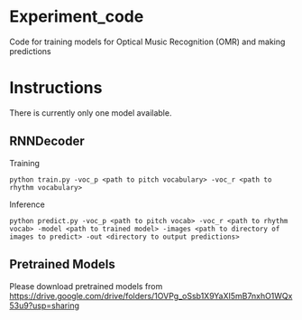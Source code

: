# Experiment_code
Code for training models for Optical Music Recognition (OMR) and making predictions

# Instructions
There is currently only one model available.

## RNNDecoder
Training
```
python train.py -voc_p <path to pitch vocabulary> -voc_r <path to rhythm vocabulary>
```
Inference
```
python predict.py -voc_p <path to pitch vocab> -voc_r <path to rhythm vocab> -model <path to trained model> -images <path to directory of images to predict> -out <directory to output predictions>
```

## Pretrained Models
Please download pretrained models from https://drive.google.com/drive/folders/1OVPg_oSsb1X9YaXI5mB7nxhO1WQx53u9?usp=sharing
